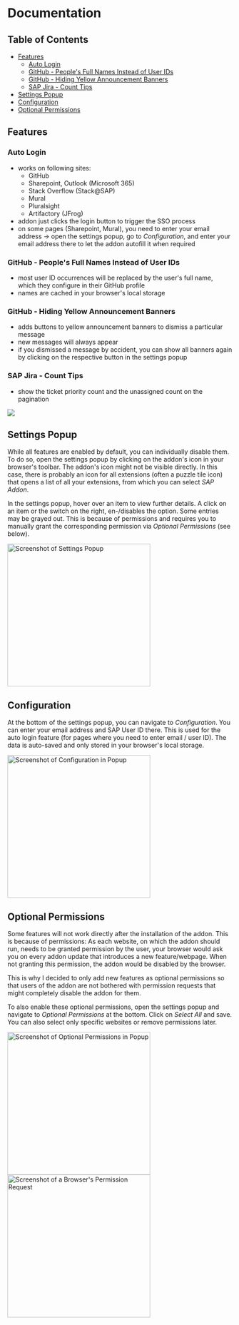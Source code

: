 # Documentation <!-- omit in toc -->

## Table of Contents <!-- omit in toc -->

- [Features](#features)
  - [Auto Login](#auto-login)
  - [GitHub - People's Full Names Instead of User IDs](#github---peoples-full-names-instead-of-user-ids)
  - [GitHub - Hiding Yellow Announcement Banners](#github---hiding-yellow-announcement-banners)
  - [SAP Jira - Count Tips](#sap-jira---count-tips)
- [Settings Popup](#settings-popup)
- [Configuration](#configuration)
- [Optional Permissions](#optional-permissions)

## Features

### Auto Login

* works on following sites:
  * GitHub
  * Sharepoint, Outlook (Microsoft 365)
  * Stack Overflow (Stack@SAP)
  * Mural
  * Pluralsight
  * Artifactory (JFrog)
* addon just clicks the login button to trigger the SSO process
* on some pages (Sharepoint, Mural), you need to enter your email address -> open the settings popup, go to *Configuration*, and enter your email address there to let the addon autofill it when required

### GitHub - People's Full Names Instead of User IDs

* most user ID occurrences will be replaced by the user's full name, which they configure in their GitHub profile
* names are cached in your browser's local storage

### GitHub - Hiding Yellow Announcement Banners

* adds buttons to yellow announcement banners to dismiss a particular message
* new messages will always appear
* if you dismissed a message by accident, you can show all banners again by clicking on the respective button in the settings popup

### SAP Jira - Count Tips

* show the ticket priority count and the unassigned count on the pagination

<img src="./screenshot-1.20-jira-count-tips.png" />

## Settings Popup

While all features are enabled by default, you can individually disable them.
To do so, open the settings popup by clicking on the addon's icon in your browser's toolbar.
The addon's icon might not be visible directly.
In this case, there is probably an icon for all extensions (often a puzzle tile icon) that opens a list of all your extensions, from which you can select *SAP Addon*.

In the settings popup, hover over an item to view further details.
A click on an item or the switch on the right, en-/disables the option.
Some entries may be grayed out.
This is because of permissions and requires you to manually grant the corresponding permission via *Optional Permissions* (see below).

<img src="./screenshot-1.21-settings-popup.png" width="320" alt="Screenshot of Settings Popup" title="Screenshot of Settings Popup" />

## Configuration

At the bottom of the settings popup, you can navigate to *Configuration*.
You can enter your email address and SAP User ID there.
This is used for the auto login feature (for pages where you need to enter email / user ID).
The data is auto-saved and only stored in your browser's local storage.

<img src="./screenshot-1.21-settings-popup-configuration.png" width="320" alt="Screenshot of Configuration in Popup" title="Screenshot of Configuration in Popup" />

## Optional Permissions

Some features will not work directly after the installation of the addon.
This is because of permissions:
As each website, on which the addon should run, needs to be granted permission by the user, your browser would ask you on every addon update that introduces a new feature/webpage.
When not granting this permission, the addon would be disabled by the browser.

This is why I decided to only add new features as optional permissions so that users of the addon are not bothered with permission requests that might completely disable the addon for them.

To also enable these optional permissions, open the settings popup and navigate to *Optional Permissions* at the bottom.
Click on *Select All* and save.
You can also select only specific websites or remove permissions later.

<img src="./screenshot-1.21-settings-popup-optional-permissions.png" width="320" alt="Screenshot of Optional Permissions in Popup" title="Screenshot of Optional Permissions in Popup" /> <img src="./screenshot-1.21-browser-permission-request.png" width="320" alt="Screenshot of a Browser's Permission Request" title="Screenshot of a Browser's Permission Request" />
